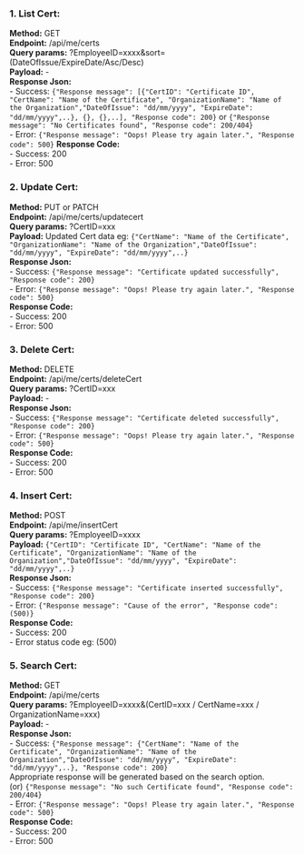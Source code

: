 ### 1. List Cert:
**Method:** GET  
**Endpoint:** /api/me/certs  
**Query params:** ?EmployeeID=xxxx&sort=(DateOfIssue/ExpireDate/Asc/Desc)  
**Payload:** -  
**Response Json:**  
    - Success: `{"Response message": [{"CertID": "Certificate ID", "CertName": "Name of the Certificate", "OrganizationName": "Name of the Organization","DateOfIssue": "dd/mm/yyyy", "ExpireDate": "dd/mm/yyyy",..}, {}, {},..], "Response code": 200}` or `{"Response message": "No Certificates found", "Response code": 200/404}`  
    - Error: `{"Response message": "Oops! Please try again later.", "Response code": 500}`
**Response Code:**  
    - Success: 200  
    - Error: 500  

### 2. Update Cert:
**Method:** PUT or PATCH  
**Endpoint:** /api/me/certs/updatecert  
**Query params:** ?CertID=xxx  
**Payload:** Updated Cert data eg: `{"CertName": "Name of the Certificate", "OrganizationName": "Name of the Organization","DateOfIssue": "dd/mm/yyyy", "ExpireDate": "dd/mm/yyyy",..}`  
**Response Json:**  
    - Success: `{"Response message": "Certificate updated successfully", "Response code": 200}`  
    - Error: `{"Response message": "Oops! Please try again later.", "Response code": 500}`  
**Response Code:**  
    - Success: 200  
    - Error: 500  

### 3. Delete Cert:
**Method:** DELETE  
**Endpoint:** /api/me/certs/deleteCert  
**Query params:** ?CertID=xxx  
**Payload:** -  
**Response Json:**  
    - Success: `{"Response message": "Certificate deleted successfully", "Response code": 200}`  
    - Error: `{"Response message": "Oops! Please try again later.", "Response code": 500}`    
**Response Code:**  
    - Success: 200  
    - Error: 500  

### 4. Insert Cert:
**Method:** POST  
**Endpoint:** /api/me/insertCert  
**Query params:** ?EmployeeID=xxxx  
**Payload:** `{"CertID": "Certificate ID", "CertName": "Name of the Certificate", "OrganizationName": "Name of the Organization","DateOfIssue": "dd/mm/yyyy", "ExpireDate": "dd/mm/yyyy",..}`  
**Response Json:**  
    - Success: `{"Response message": "Certificate inserted successfully", "Response code": 200}`  
    - Error: `{"Response message": "Cause of the error", "Response code": (500)}`  
**Response Code:**  
    - Success: 200  
    - Error status code eg: (500)  

### 5. Search Cert:
**Method:** GET   
**Endpoint:** /api/me/certs  
**Query params:** ?EmployeeID=xxxx&(CertID=xxx / CertName=xxx / OrganizationName=xxx)  
**Payload:** -  
**Response Json:**  
    - Success: `{"Response message": {"CertName": "Name of the Certificate", "OrganizationName": "Name of the Organization","DateOfIssue": "dd/mm/yyyy", "ExpireDate": "dd/mm/yyyy",..}, "Response code": 200}`  
       Appropriate response will be generated based on the search option.  
       (or) `{"Response message": "No such Certificate found", "Response code": 200/404}`  
    - Error: `{"Response message": "Oops! Please try again later.", "Response code": 500}`    
**Response Code:**  
    - Success: 200  
    - Error: 500  
